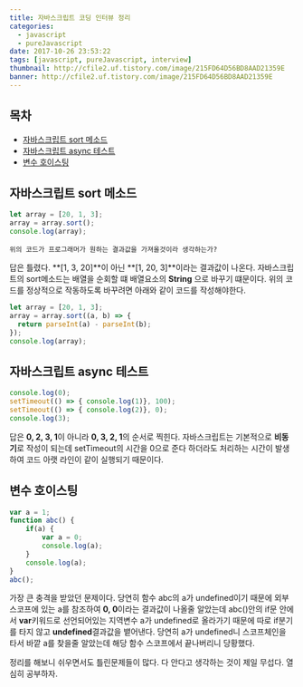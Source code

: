 ```yaml
---
title: 자바스크립트 코딩 인터뷰 정리
categories:
  - javascript
  - pureJavascript
date: 2017-10-26 23:53:22
tags: [javascript, pureJavascript, interview]
thumbnail: http://cfile2.uf.tistory.com/image/215FD64D56BD8AAD21359E
banner: http://cfile2.uf.tistory.com/image/215FD64D56BD8AAD21359E
---
```


## 목차
* [자바스크립트 sort 메소드](#자바스크립트-sort-메소드)
* [자바스크립트 async 테스트](#자바스크립트-async-테스트)
* [변수 호이스팅](#변수-호이스팅)

## 자바스크립트 sort 메소드

```js
let array = [20, 1, 3];
array = array.sort();
console.log(array);
```

`위의 코드가 프로그래머가 원하는 결과값을 가져올것이라 생각하는가?`
<!-- more -->
답은 틀렸다. **[1, 3, 20]**이 아닌 **[1, 20, 3]**이라는 결과값이 나온다.
자바스크립트의 sort메소드는 배열을 순회할 떄 배열요소의 **String** 으로 바꾸기 떄문이다.
위의 코드를 정상적으로 작동하도록 바꾸려면 아래와 같이 코드를 작성해야한다.

```js
let array = [20, 1, 3];
array = array.sort((a, b) => {
  return parseInt(a) - parseInt(b);
});
console.log(array);
```

## 자바스크립트 async 테스트
```js
console.log(0);
setTimeout(() => { console.log(1)}, 100);
setTimeout(() => { console.log(2)}, 0);
console.log(3);
```
답은 **0, 2, 3, 1**이 아니라 **0, 3, 2, 1**의 순서로 찍힌다.
자바스크립트는 기본적으로 **비동기**로 작성이 되는데 setTimeout의 시간을 0으로 준다 하더라도 처리하는 시간이 발생하여 코드 아랫 라인이 같이 실행되기 때문이다.

## 변수 호이스팅
```js
var a = 1;
function abc() {
	if(a) {
		var a = 0;
		console.log(a);
	}
	console.log(a);
}
abc();
```
가장 큰 충격을 받았던 문제이다.
당연히 함수 abc의 a가 undefined이기 때문에 외부 스코프에 있는 a를 참조하여  **0, 0**이라는 결과값이 나올줄 알았는데 abc()안의 if문 안에서 **var**키워드로 선언되어있는 지역변수 a가 undefined로 올라가기 때문에 따로 if분기를 타지 않고 **undefined**결과값을 뱉어낸다.
당연히 a가 undefined니 스코프체인을 타서 바깥 a를 찾을줄 알았는데 해당 함수 스코프에서 끝나버리니 당황했다.

정리를 해보니 쉬우면서도 틀린문제들이 많다.
다 안다고 생각하는 것이 제일 무섭다. 열심히 공부하자.